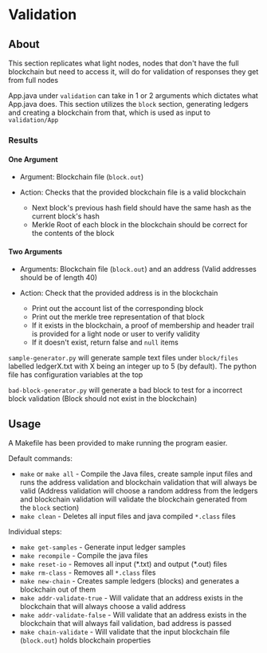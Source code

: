 # Validation

## About

This section replicates what light nodes, nodes that don't have the full blockchain but need to access it, will do for validation of responses they get from full nodes

App.java under `validation` can take in 1 or 2 arguments which dictates what App.java does. This section utilizes the `block` section, generating ledgers and creating a blockchain from that, which is used as input to `validation/App`

### Results

#### One Argument

- Argument: Blockchain file (`block.out`)
- Action: Checks that the provided blockchain file is a valid blockchain

  - Next block's previous hash field should have the same hash as the current block's hash
  - Merkle Root of each block in the blockchain should be correct for the contents of the block

#### Two Arguments

- Arguments: Blockchain file (`block.out`) and an address (Valid addresses should be of length 40)
- Action: Check that the provided address is in the blockchain

  - Print out the account list of the corresponding block
  - Print out the merkle tree representation of that block
  - If it exists in the blockchain, a proof of membership and header trail is provided for a light node or user to verify validity
  - If it doesn't exist, return false and `null` items


`sample-generator.py` will generate sample text files under `block/files` labelled ledgerX.txt with X being an integer up to 5 (by default). The python file has configuration variables at the top

`bad-block-generator.py` will generate a bad block to test for a incorrect block validation (Block should not exist in the blockchain)

## Usage

A Makefile has been provided to make running the program easier.

Default commands:

- `make` or `make all` - Compile the Java files, create sample input files and runs the address validation and blockchain validation that will always be valid (Address validation will choose a random address from the ledgers and blockchain validation will validate the blockchain generated from the `block` section)
- `make clean` - Deletes all input files and java compiled `*.class` files

Individual steps:

- `make get-samples` - Generate input ledger samples
- `make recompile` - Compile the java files
- `make reset-io` - Removes all input (\*.txt) and output (\*.out) files
- `make rm-class` - Removes all `*.class` files
- `make new-chain` - Creates sample ledgers (blocks) and generates a blockchain out of them
- `make addr-validate-true` - Will validate that an address exists in the blockchain that will always choose a valid address
- `make addr-validate-false` - Will validate that an address exists in the blockchain that will always fail validation, bad address is passed
- `make chain-validate` - Will validate that the input blockchain file (`block.out`) holds blockchain properties
